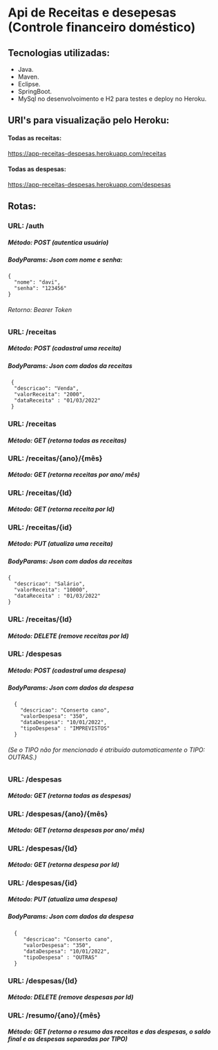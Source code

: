 # Api de Receitas e desepesas (Controle financeiro doméstico)
## Tecnologias utilizadas:

-  Java.
-  Maven.
-  Eclipse.
-  SpringBoot.
-  MySql no desenvolvoimento e H2 para testes e deploy no Heroku.

## URI's para visualização pelo Heroku:

#### Todas as receitas:
https://app-receitas-despesas.herokuapp.com/receitas

#### Todas as despesas:
https://app-receitas-despesas.herokuapp.com/despesas



## Rotas:

### URL:  /auth 
    
##### Método: POST (autentica usuário)
##### BodyParams: Json com nome e senha: 	 
                                       
    {
      "nome": "davi",
      "senha": "123456"
    }   
###### Retorno: Bearer Token

### URL: /receitas
   
##### Método: POST (cadastral uma receita)
##### BodyParams: Json com dados da receitas 	 
    
     {
      "descricao": "Venda",
      "valorReceita": "2000",
      "dataReceita" : "01/03/2022"
     }
     
 
### URL: /receitas
##### Método: GET (retorna todas as receitas)

### URL: /receitas/{ano}/{mês}
##### Método: GET (retorna receitas por ano/ mês)

### URL: /receitas/{Id}
##### Método: GET (retorna receita por Id)

### URL: /receitas/{id}
##### Método: PUT (atualiza uma receita)
##### BodyParams: Json com dados da receitas 	 
  
    {
      "descricao": "Salário",
      "valorReceita": "10000",
      "dataReceita" : "01/03/2022"
    }

### URL: /receitas/{Id}
##### Método: DELETE (remove receitas por Id)

### URL: /despesas

##### Método: POST (cadastral uma despesa)
##### BodyParams: Json com dados da despesa 	
  
      {
        "descricao": "Conserto cano",
        "valorDespesa": "350",
        "dataDespesa": "10/01/2022",
        "tipoDespesa" : "IMPREVISTOS"
      }
   
###### (Se o TIPO não for mencionado é atribuído automaticamente o TIPO: OUTRAS.)

### URL: /despesas
##### Método: GET (retorna todas as despesas)

### URL: /despesas/{ano}/{mês}
##### Método: GET (retorna despesas por ano/ mês)

### URL: /despesas/{Id}
##### Método: GET (retorna despesa por Id)

### URL: /despesas/{id}
##### Método: PUT (atualiza uma despesa)
##### BodyParams: Json com dados da despesa 	 

      {
         "descricao": "Conserto cano",
         "valorDespesa": "350",
         "dataDespesa": "10/01/2022",
         "tipoDespesa" : "OUTRAS"
      }

### URL: /despesas/{Id}
##### Método: DELETE (remove despesas por Id)


### URL: /resumo/{ano}/{mês}
##### Método: GET (retorna o resumo das receitas e das despesas, o saldo final e as despesas separadas por TIPO)




     
     



